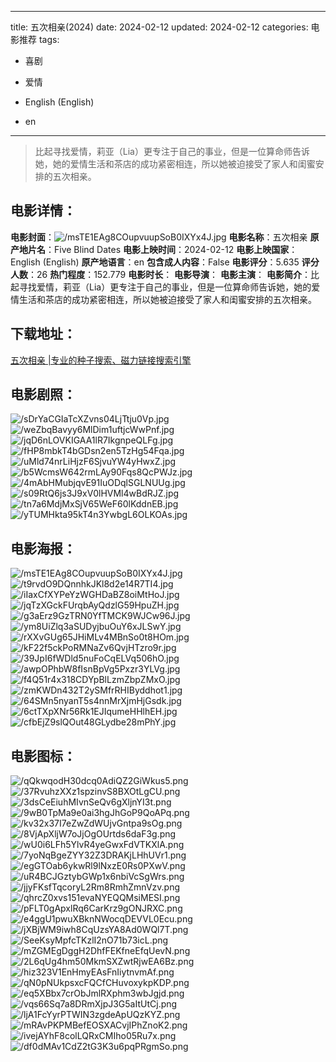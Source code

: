 
---
title: 五次相亲(2024)
date: 2024-02-12
updated: 2024-02-12
categories: 电影推荐
tags:
- 喜剧
- 爱情

- English (English)
- en
---


> 比起寻找爱情，莉亚（Lia）更专注于自己的事业，但是一位算命师告诉她，她的爱情生活和茶店的成功紧密相连，所以她被迫接受了家人和闺蜜安排的五次相亲。

## **电影详情**：

**电影封面**：<img src="https://image.tmdb.org/t/p/w200/msTE1EAg8COupvuupSoB0IXYx4J.jpg" alt="/msTE1EAg8COupvuupSoB0IXYx4J.jpg" title="/msTE1EAg8COupvuupSoB0IXYx4J.jpg">
**电影名称**：五次相亲
**原产地片名**：Five Blind Dates
**电影上映时间**：2024-02-12
**电影上映国家**：English (English)
**原产地语言**：en
**包含成人内容**：False
**电影评分**：5.635
**评分人数**：26
**热门程度**：152.779
**电影时长**：
**电影导演**：
**电影主演**：
**电影简介**：比起寻找爱情，莉亚（Lia）更专注于自己的事业，但是一位算命师告诉她，她的爱情生活和茶店的成功紧密相连，所以她被迫接受了家人和闺蜜安排的五次相亲。

## **下载地址**：
[五次相亲 |专业的种子搜索、磁力链接搜索引擎](https://movie.amd794.com:2083/?search=Five%20Blind%20Dates&ordering=&mode=match_phrase&page_size=10&page=1)
 

## **电影剧照**：
<img src="https://image.tmdb.org/t/p/original/sDrYaCGIaTcXZvns04LjTtju0Vp.jpg" alt="/sDrYaCGIaTcXZvns04LjTtju0Vp.jpg" title="/sDrYaCGIaTcXZvns04LjTtju0Vp.jpg"><img src="https://image.tmdb.org/t/p/original/weZbqBavyy6MlDim1uftjcWwPnf.jpg" alt="/weZbqBavyy6MlDim1uftjcWwPnf.jpg" title="/weZbqBavyy6MlDim1uftjcWwPnf.jpg"><img src="https://image.tmdb.org/t/p/original/jqD6nLOVKIGAA1lR7IkgnpeQLFg.jpg" alt="/jqD6nLOVKIGAA1lR7IkgnpeQLFg.jpg" title="/jqD6nLOVKIGAA1lR7IkgnpeQLFg.jpg"><img src="https://image.tmdb.org/t/p/original/fHP8mbkT4bGDsn2en5TzHg54Fqa.jpg" alt="/fHP8mbkT4bGDsn2en5TzHg54Fqa.jpg" title="/fHP8mbkT4bGDsn2en5TzHg54Fqa.jpg"><img src="https://image.tmdb.org/t/p/original/uMld74nrLiHjzF6SjvuYW4yHwxZ.jpg" alt="/uMld74nrLiHjzF6SjvuYW4yHwxZ.jpg" title="/uMld74nrLiHjzF6SjvuYW4yHwxZ.jpg"><img src="https://image.tmdb.org/t/p/original/b5WcmsW642rmLAy90Fqs8QcPWJz.jpg" alt="/b5WcmsW642rmLAy90Fqs8QcPWJz.jpg" title="/b5WcmsW642rmLAy90Fqs8QcPWJz.jpg"><img src="https://image.tmdb.org/t/p/original/4mAbHMubjqvE91IuODqlSGLNUUg.jpg" alt="/4mAbHMubjqvE91IuODqlSGLNUUg.jpg" title="/4mAbHMubjqvE91IuODqlSGLNUUg.jpg"><img src="https://image.tmdb.org/t/p/original/s09RtQ6js3J9xV0lHVMl4wBdRJZ.jpg" alt="/s09RtQ6js3J9xV0lHVMl4wBdRJZ.jpg" title="/s09RtQ6js3J9xV0lHVMl4wBdRJZ.jpg"><img src="https://image.tmdb.org/t/p/original/tn7a6MdjMxSjV65WeF60lKddnEB.jpg" alt="/tn7a6MdjMxSjV65WeF60lKddnEB.jpg" title="/tn7a6MdjMxSjV65WeF60lKddnEB.jpg"><img src="https://image.tmdb.org/t/p/original/yTUMHkta95kT4n3YwbgL6OLKOAs.jpg" alt="/yTUMHkta95kT4n3YwbgL6OLKOAs.jpg" title="/yTUMHkta95kT4n3YwbgL6OLKOAs.jpg">

## **电影海报**：
<img src="https://image.tmdb.org/t/p/original/msTE1EAg8COupvuupSoB0IXYx4J.jpg" alt="/msTE1EAg8COupvuupSoB0IXYx4J.jpg" title="/msTE1EAg8COupvuupSoB0IXYx4J.jpg"><img src="https://image.tmdb.org/t/p/original/t9rvdO9DQnnhkJKl8d2e14R7TI4.jpg" alt="/t9rvdO9DQnnhkJKl8d2e14R7TI4.jpg" title="/t9rvdO9DQnnhkJKl8d2e14R7TI4.jpg"><img src="https://image.tmdb.org/t/p/original/iIaxCfXYPeYzWGHDaBZ8oiMtHoJ.jpg" alt="/iIaxCfXYPeYzWGHDaBZ8oiMtHoJ.jpg" title="/iIaxCfXYPeYzWGHDaBZ8oiMtHoJ.jpg"><img src="https://image.tmdb.org/t/p/original/jqTzXGckFUrqbAyQdzlG59HpuZH.jpg" alt="/jqTzXGckFUrqbAyQdzlG59HpuZH.jpg" title="/jqTzXGckFUrqbAyQdzlG59HpuZH.jpg"><img src="https://image.tmdb.org/t/p/original/g3aErz9GzTRN0YfTMCK9WJCw96J.jpg" alt="/g3aErz9GzTRN0YfTMCK9WJCw96J.jpg" title="/g3aErz9GzTRN0YfTMCK9WJCw96J.jpg"><img src="https://image.tmdb.org/t/p/original/ym8UiZlq3aSUDyjbuOuY6xJLSwY.jpg" alt="/ym8UiZlq3aSUDyjbuOuY6xJLSwY.jpg" title="/ym8UiZlq3aSUDyjbuOuY6xJLSwY.jpg"><img src="https://image.tmdb.org/t/p/original/rXXvGUg65JHiMLv4MBnSo0t8HOm.jpg" alt="/rXXvGUg65JHiMLv4MBnSo0t8HOm.jpg" title="/rXXvGUg65JHiMLv4MBnSo0t8HOm.jpg"><img src="https://image.tmdb.org/t/p/original/kF22f5ckPoRMNaZv6QvjHTzro9r.jpg" alt="/kF22f5ckPoRMNaZv6QvjHTzro9r.jpg" title="/kF22f5ckPoRMNaZv6QvjHTzro9r.jpg"><img src="https://image.tmdb.org/t/p/original/39JpI6fWDld5nuFoCqELVq506hO.jpg" alt="/39JpI6fWDld5nuFoCqELVq506hO.jpg" title="/39JpI6fWDld5nuFoCqELVq506hO.jpg"><img src="https://image.tmdb.org/t/p/original/awpOPhbW8fIsnBpVg5Pxzr3YLVg.jpg" alt="/awpOPhbW8fIsnBpVg5Pxzr3YLVg.jpg" title="/awpOPhbW8fIsnBpVg5Pxzr3YLVg.jpg"><img src="https://image.tmdb.org/t/p/original/f4Q51r4x318CDYpBlLzmZbpZMxO.jpg" alt="/f4Q51r4x318CDYpBlLzmZbpZMxO.jpg" title="/f4Q51r4x318CDYpBlLzmZbpZMxO.jpg"><img src="https://image.tmdb.org/t/p/original/zmKWDn432T2ySMfrRHIByddhot1.jpg" alt="/zmKWDn432T2ySMfrRHIByddhot1.jpg" title="/zmKWDn432T2ySMfrRHIByddhot1.jpg"><img src="https://image.tmdb.org/t/p/original/64SMn5nyanT5s4nnMrXjmHjGsdk.jpg" alt="/64SMn5nyanT5s4nnMrXjmHjGsdk.jpg" title="/64SMn5nyanT5s4nnMrXjmHjGsdk.jpg"><img src="https://image.tmdb.org/t/p/original/6ctTXpXNr56Rk1EJIqumeHHlhEH.jpg" alt="/6ctTXpXNr56Rk1EJIqumeHHlhEH.jpg" title="/6ctTXpXNr56Rk1EJIqumeHHlhEH.jpg"><img src="https://image.tmdb.org/t/p/original/cfbEjZ9slQOut48GLydbe28mPhY.jpg" alt="/cfbEjZ9slQOut48GLydbe28mPhY.jpg" title="/cfbEjZ9slQOut48GLydbe28mPhY.jpg">

## **电影图标**：
<img src="https://image.tmdb.org/t/p/original/qQkwqodH30dcq0AdiQZ2GiWkus5.png" alt="/qQkwqodH30dcq0AdiQZ2GiWkus5.png" title="/qQkwqodH30dcq0AdiQZ2GiWkus5.png"><img src="https://image.tmdb.org/t/p/original/37RvuhzXXz1spzinvS8BXOtLgCU.png" alt="/37RvuhzXXz1spzinvS8BXOtLgCU.png" title="/37RvuhzXXz1spzinvS8BXOtLgCU.png"><img src="https://image.tmdb.org/t/p/original/3dsCeEiuhMIvnSeQv6gXljnYI3t.png" alt="/3dsCeEiuhMIvnSeQv6gXljnYI3t.png" title="/3dsCeEiuhMIvnSeQv6gXljnYI3t.png"><img src="https://image.tmdb.org/t/p/original/9wB0TpMa9e0ai3hgJhGoP9QoAPq.png" alt="/9wB0TpMa9e0ai3hgJhGoP9QoAPq.png" title="/9wB0TpMa9e0ai3hgJhGoP9QoAPq.png"><img src="https://image.tmdb.org/t/p/original/kv32x37I7eZwZdWUjvGntpa9sOg.png" alt="/kv32x37I7eZwZdWUjvGntpa9sOg.png" title="/kv32x37I7eZwZdWUjvGntpa9sOg.png"><img src="https://image.tmdb.org/t/p/original/8VjApXljW7oJjOgOUrtds6daF3g.png" alt="/8VjApXljW7oJjOgOUrtds6daF3g.png" title="/8VjApXljW7oJjOgOUrtds6daF3g.png"><img src="https://image.tmdb.org/t/p/original/wU0i6LFh5YlvR4yeGwxFdVTKXlA.png" alt="/wU0i6LFh5YlvR4yeGwxFdVTKXlA.png" title="/wU0i6LFh5YlvR4yeGwxFdVTKXlA.png"><img src="https://image.tmdb.org/t/p/original/7yoNqBgeZYY32Z3DRAKjLHhUVr1.png" alt="/7yoNqBgeZYY32Z3DRAKjLHhUVr1.png" title="/7yoNqBgeZYY32Z3DRAKjLHhUVr1.png"><img src="https://image.tmdb.org/t/p/original/egGTOab6ykwRl9lNxzE0Rs0PXwV.png" alt="/egGTOab6ykwRl9lNxzE0Rs0PXwV.png" title="/egGTOab6ykwRl9lNxzE0Rs0PXwV.png"><img src="https://image.tmdb.org/t/p/original/uR4BCJGztybGWp1x6nbiVcSgWrs.png" alt="/uR4BCJGztybGWp1x6nbiVcSgWrs.png" title="/uR4BCJGztybGWp1x6nbiVcSgWrs.png"><img src="https://image.tmdb.org/t/p/original/jjyFKsfTqcoryL2Rm8RmhZmnVzv.png" alt="/jjyFKsfTqcoryL2Rm8RmhZmnVzv.png" title="/jjyFKsfTqcoryL2Rm8RmhZmnVzv.png"><img src="https://image.tmdb.org/t/p/original/qhrcZ0xvs151evaNYEQQMsiMESI.png" alt="/qhrcZ0xvs151evaNYEQQMsiMESI.png" title="/qhrcZ0xvs151evaNYEQQMsiMESI.png"><img src="https://image.tmdb.org/t/p/original/pFLT0gApxlRq6CarKrz9gONJRXC.png" alt="/pFLT0gApxlRq6CarKrz9gONJRXC.png" title="/pFLT0gApxlRq6CarKrz9gONJRXC.png"><img src="https://image.tmdb.org/t/p/original/e4ggU1pwuXBknNWocqDEVVL0Ecu.png" alt="/e4ggU1pwuXBknNWocqDEVVL0Ecu.png" title="/e4ggU1pwuXBknNWocqDEVVL0Ecu.png"><img src="https://image.tmdb.org/t/p/original/jXBjWM9iwh8CqUzsYA8Ad0WQl7T.png" alt="/jXBjWM9iwh8CqUzsYA8Ad0WQl7T.png" title="/jXBjWM9iwh8CqUzsYA8Ad0WQl7T.png"><img src="https://image.tmdb.org/t/p/original/SeeKsyMpfcTKzlI2nO71b73icL.png" alt="/SeeKsyMpfcTKzlI2nO71b73icL.png" title="/SeeKsyMpfcTKzlI2nO71b73icL.png"><img src="https://image.tmdb.org/t/p/original/mZGMEgDggH2DhfFEKfneEfqUevN.png" alt="/mZGMEgDggH2DhfFEKfneEfqUevN.png" title="/mZGMEgDggH2DhfFEKfneEfqUevN.png"><img src="https://image.tmdb.org/t/p/original/2L6qUg4hm50MkmSXZwtRjwEA6Bz.png" alt="/2L6qUg4hm50MkmSXZwtRjwEA6Bz.png" title="/2L6qUg4hm50MkmSXZwtRjwEA6Bz.png"><img src="https://image.tmdb.org/t/p/original/hiz323V1EnHmyEAsFnIiytnvmAf.png" alt="/hiz323V1EnHmyEAsFnIiytnvmAf.png" title="/hiz323V1EnHmyEAsFnIiytnvmAf.png"><img src="https://image.tmdb.org/t/p/original/qN0pNUkpsxcFQCfCHuvoxykpKDP.png" alt="/qN0pNUkpsxcFQCfCHuvoxykpKDP.png" title="/qN0pNUkpsxcFQCfCHuvoxykpKDP.png"><img src="https://image.tmdb.org/t/p/original/eq5XBbx7crObJmlRXphm3wbJgjd.png" alt="/eq5XBbx7crObJmlRXphm3wbJgjd.png" title="/eq5XBbx7crObJmlRXphm3wbJgjd.png"><img src="https://image.tmdb.org/t/p/original/vqs66Sq7a8DRmXjpJ3G5aItUtCj.png" alt="/vqs66Sq7a8DRmXjpJ3G5aItUtCj.png" title="/vqs66Sq7a8DRmXjpJ3G5aItUtCj.png"><img src="https://image.tmdb.org/t/p/original/ljA1FcYyrPTWIN3zgdeApUQzKYZ.png" alt="/ljA1FcYyrPTWIN3zgdeApUQzKYZ.png" title="/ljA1FcYyrPTWIN3zgdeApUQzKYZ.png"><img src="https://image.tmdb.org/t/p/original/mRAvPKPMBefEOSXACvjIPhZnoK2.png" alt="/mRAvPKPMBefEOSXACvjIPhZnoK2.png" title="/mRAvPKPMBefEOSXACvjIPhZnoK2.png"><img src="https://image.tmdb.org/t/p/original/ivejAYhF8colLQRxCMIho05Ru7x.png" alt="/ivejAYhF8colLQRxCMIho05Ru7x.png" title="/ivejAYhF8colLQRxCMIho05Ru7x.png"><img src="https://image.tmdb.org/t/p/original/df0dMAv1CdZ2tG3K3u6pqPRgmSo.png" alt="/df0dMAv1CdZ2tG3K3u6pqPRgmSo.png" title="/df0dMAv1CdZ2tG3K3u6pqPRgmSo.png">
